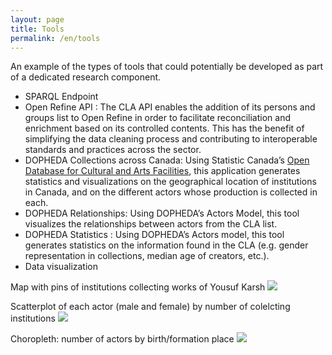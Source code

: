 ```yaml
---
layout: page
title: Tools
permalink: /en/tools
---
```


An example of the types of tools that could potentially be developed as part of a dedicated research component.

- SPARQL Endpoint
- Open Refine API : The CLA API enables the addition of its persons and groups list to Open Refine in order to facilitate reconciliation and enrichment based on its controlled contents. This has the benefit of simplifying the data cleaning process and contributing to interoperable standards and practices across the sector. 
- DOPHEDA Collections across Canada: Using Statistic Canada’s [Open Database for Cultural and Arts Facilities](https://www150.statcan.gc.ca/n1/pub/71-607-x/71-607-x2020014-eng.htm), this application generates statistics and visualizations on the geographical location of institutions in Canada, and on the different actors whose production is collected in each. 
- DOPHEDA Relationships: Using DOPHEDA’s Actors Model, this tool visualizes the relationships between actors from the CLA list. 
- DOPHEDA Statistics : Using DOPHEDA’s Actors model, this tool generates statistics on the information found in the CLA (e.g. gender representation in collections, median age of creators, etc.).
- Data visualization

Map with pins of institutions collecting works of Yousuf Karsh
![](/consolidated_list_of_actors/images/0001_100-map.jpg)

Scatterplot of each actor (male and female) by number of colelcting institutions
![](/consolidated_list_of_actors/images/data-viz-2.jpg)

Choropleth: number of actors by birth/formation place
![](/consolidated_list_of_actors/images/data-viz-3.jpg)